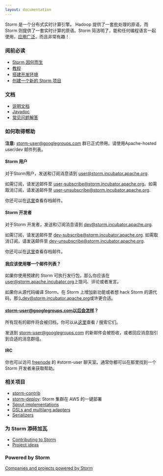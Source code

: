 ```yaml
---
layout: documentation
---
```

Storm 是一个分布式实时计算引擎。 Hadoop 提供了一套批处理的原语，而 Storm 则提供了一套实时计算的原语。Storm 简洁明了，能和任何编程语言一起使用，[应用广泛](https://github.com/apache/incubator-storm/wiki/Powered-By)，而且非常有趣！

### 阅前必读

* [Storm 因何而生](Rationale.html)
* [教程](Tutorial.html)
* [搭建开发环境](Setting-up-development-environment.html)
* [创建一个新的 Storm 项目](Creating-a-new-Storm-project.html)

### 文档

* [说明文档](Documentation.html)
* [Javadoc](http://nathanmarz.github.com/storm)
* [常见问题解答](FAQ.html)

### 如何取得帮助

__注意:__ storm-user@googlegroups.com 群已正式停用。请使用Apache-hosted user/dev 邮件列表。

#### Storm 用户
对于Storm用户，发送和订阅消息请到 [user@storm.incubator.apache.org](mailto:user@storm.incubator.apache.org).

如需订阅，请发送邮件至 [user-subscribe@storm.incubator.apache.org](mailto:user-subscribe@storm.incubator.apache.org)。如需取消订阅，请发送邮件至 [user-unsubscribe@storm.incubator.apache.org](mailto:user-unsubscribe@storm.incubator.apache.org).

你还可以在[这里](http://mail-archives.apache.org/mod_mbox/incubator-storm-user/)查看存档邮件。

#### Storm 开发者
对于Storm 开发者，发送和订阅消息请到 [dev@storm.incubator.apache.org](mailto:dev@storm.incubator.apache.org).

如需订阅，请发送邮件至 [dev-subscribe@storm.incubator.apache.org](mailto:dev-subscribe@storm.incubator.apache.org). 如需取消订阅，请发送邮件至 [dev-unsubscribe@storm.incubator.apache.org](mailto:dev-unsubscribe@storm.incubator.apache.org).

你还可以在[这里](http://mail-archives.apache.org/mod_mbox/incubator-storm-dev/)查看存档邮件。

#### 我应该使用哪一个邮件列表？
如果你使用预建的 Storm 可执行发行包，那么你应该在[user@storm.apache.incubator.org](user@storm.apache.incubator.org)上提问、评论或者发言。

如果你从源代码编译 Storm、在 Storm 上增加新功能或者想 hack Storm 的源代码，那么[dev@storm.incubator.apache.org](dev@storm.incubator.apache.org)或许更合适。

#### storm-user@googlegroups.com以后会怎样？
所有现有的邮件将会被归档，你可以从[这里](https://groups.google.com/forum/#!forum/storm-user)查看 / 搜索它们。

发送到 storm-user@googlegroups.com 的新邮件会被拒收，或者回应消息指引到合适的消息群组。

#### IRC
你也可以访问 [freenode](http://freenode.net/) 的 #storm-user 聊天室。通常你都可以在那里找到一个 Storm 开发者来获取帮助。


### 相关项目

* [storm-contrib](https://github.com/nathanmarz/storm-contrib)
* [storm-deploy](http://github.com/nathanmarz/storm-deploy): Storm 集群在 AWS 的一键部署
* [Spout implementations](Spout-implementations.html)
* [DSLs and multilang adapters](DSLs-and-multilang-adapters.html)
* [Serializers](Serializers.html)

### 为 Storm 添砖加瓦

* [Contributing to Storm](Contributing-to-Storm.html)
* [Project ideas](Project-ideas.html)

### Powered by Storm

[Companies and projects powered by Storm](Powered-By.html)